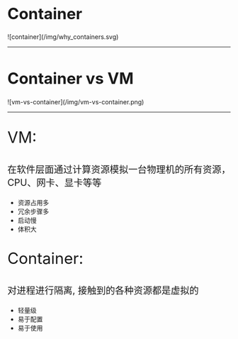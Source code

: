 <!-- ex_nonav -->

<h1 style="font-size:250%;">Container</h1>
![container](/img/why_containers.svg)

<br>

---


<h1 style="font-size:250%;">Container vs VM</h1>
![vm-vs-container](/img/vm-vs-container.png)

<br>

---

<p style="font-size:250%;">VM:</p>
<p style="font-size:150%;">在软件层面通过计算资源模拟一台物理机的所有资源，CPU、网卡、显卡等等</p>
<ul>
<li>资源占用多</li>
<li>冗余步骤多</li>
<li>启动慢</li>
<li>体积大</li>
</ul>


<p style="font-size:250%;">Container:</p>
<p style="font-size:150%;">对进程进行隔离, 接触到的各种资源都是虚拟的</p>
<ul>
<li>轻量级</li>
<li>易于配置</li>
<li>易于使用</li>
</ul>